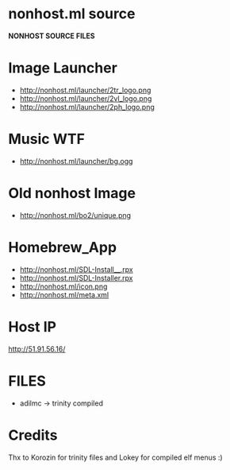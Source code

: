 # nonhost.ml source
**NONHOST SOURCE FILES**

# Image Launcher
- http://nonhost.ml/launcher/2tr_logo.png
- http://nonhost.ml/launcher/2vl_logo.png
- http://nonhost.ml/launcher/2ph_logo.png

# Music WTF
- http://nonhost.ml/launcher/bg.ogg

# Old nonhost Image
- http://nonhost.ml/bo2/unique.png

# Homebrew_App
- http://nonhost.ml/SDL-Install__.rpx
- http://nonhost.ml/SDL-Installer.rpx
- http://nonhost.ml/icon.png
- http://nonhost.ml/meta.xml

# Host IP
http://51.91.56.16/

# FILES 
- adilmc -> trinity compiled

# Credits
Thx to Korozin for trinity files and Lokey for compiled elf menus :)
